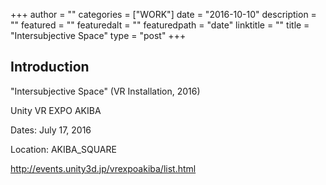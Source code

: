+++
author = ""
categories = ["WORK"]
date = "2016-10-10"
description = ""
featured = ""
featuredalt = ""
featuredpath = "date"
linktitle = ""
title = "Intersubjective Space"
type = "post"
+++

## Introduction
"Intersubjective Space" (VR Installation, 2016)

Unity VR EXPO AKIBA

Dates: July 17, 2016

Location: AKIBA_SQUARE

http://events.unity3d.jp/vrexpoakiba/list.html

